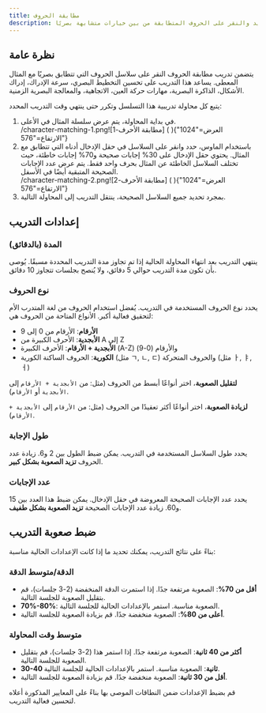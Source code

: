 ```yaml
---
title: مطابقة الحروف
description: تدريب على تحديد والنقر على الحروف المتطابقة من بين خيارات متشابهة بصريًا
---
```


## نظرة عامة

يتضمن تدريب مطابقة الحروف النقر على سلاسل الحروف التي تتطابق بصريًا مع المثال المعطى. يساعد هذا التدريب على تحسين التخطيط البصري، سرعة الإدراك، إدراك الأشكال، الذاكرة البصرية، مهارات حركة العين، الاتجاهية، والمعالجة البصرية الزمنية.

يتبع كل محاولة تدريبية هذا التسلسل وتكرر حتى ينتهي وقت التدريب المحدد:

1. في بداية المحاولة، يتم عرض سلسلة المثال في الأعلى.\
   /character-matching-1.png![مطابقة الأحرف-1] ( ){العرض="1024" الارتفاع="576"}
2. باستخدام الماوس، حدد وانقر على السلاسل في حقل الإدخال أدناه التي تتطابق مع المثال. يحتوي حقل الإدخال على 30% إجابات صحيحة و70% إجابات خاطئة، حيث تختلف السلاسل الخاطئة عن المثال بحرف واحد فقط. يتم عرض عدد الإجابات الصحيحة المتبقية أيضًا في الأسفل.\
   /character-matching-2.png![مطابقة الأحرف-2] ( ){العرض="1024" الارتفاع="576"}
3. بمجرد تحديد جميع السلاسل الصحيحة، ينتقل التدريب إلى المحاولة التالية.

## إعدادات التدريب

### المدة (بالدقائق)

ينتهي التدريب بعد انتهاء المحاولة الحالية إذا تم تجاوز مدة التدريب المحددة مسبقًا. يُوصى بأن تكون مدة التدريب حوالي 5 دقائق، ولا يُنصح بجلسات تتجاوز 10 دقائق.

### نوع الحروف

يحدد نوع الحروف المستخدمة في التدريب. يُفضل استخدام الحروف من لغة المتدرب الأم لتحقيق فعالية أكبر. الأنواع المتاحة من الحروف هي:

- **الأرقام**: الأرقام من 0 إلى 9
- **الأبجدية**: الأحرف الكبيرة من A إلى Z
- **الأبجدية + الأرقام**: الأحرف الكبيرة (A-Z) والأرقام (0-9)
- **الكورية**: الحروف الساكنة الكورية (مثل ㄱ, ㄴ, ㄷ) والحروف المتحركة (مثل ㅏ, ㅑ, ㅓ)

**لتقليل الصعوبة**، اختر أنواعًا أبسط من الحروف (مثل: من `الأبجدية + الأرقام` إلى `الأبجدية` أو `الأرقام`).

**لزيادة الصعوبة**، اختر أنواعًا أكثر تعقيدًا من الحروف (مثل: من `الأرقام` إلى `الأبجدية + الأرقام`).

### طول الإجابة

يحدد طول السلاسل المستخدمة في التدريب. يمكن ضبط الطول بين 2 و6. زيادة عدد الحروف **تزيد الصعوبة بشكل كبير**.

### عدد الإجابات

يحدد عدد الإجابات الصحيحة المعروضة في حقل الإدخال. يمكن ضبط هذا العدد بين 15 و60. زيادة عدد الإجابات الصحيحة **تزيد الصعوبة بشكل طفيف**.

## ضبط صعوبة التدريب

بناءً على نتائج التدريب، يمكنك تحديد ما إذا كانت الإعدادات الحالية مناسبة:

### الدقة/متوسط الدقة

- **أقل من 70%**: الصعوبة مرتفعة جدًا. إذا استمرت الدقة المنخفضة (2-3 جلسات)، قم بتقليل الصعوبة للجلسة التالية.
- **70%-80%**: الصعوبة مناسبة. استمر بالإعدادات الحالية للجلسة التالية.
- **أعلى من 80%**: الصعوبة منخفضة جدًا. قم بزيادة الصعوبة للجلسة التالية.

### متوسط وقت المحاولة

- **أكثر من 40 ثانية**: الصعوبة مرتفعة جدًا. إذا استمر هذا (2-3 جلسات)، قم بتقليل الصعوبة للجلسة التالية.
- **30-40 ثانية**: الصعوبة مناسبة. استمر بالإعدادات الحالية للجلسة التالية.
- **أقل من 30 ثانية**: الصعوبة منخفضة جدًا. قم بزيادة الصعوبة للجلسة التالية.

قم بضبط الإعدادات ضمن النطاقات الموصى بها بناءً على المعايير المذكورة أعلاه لتحسين فعالية التدريب.
